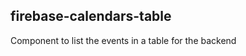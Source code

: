 <!-- Generated by documentation.js. Update this documentation by updating the source code. -->

## firebase-calendars-table

Component to list the events in a table for the backend
